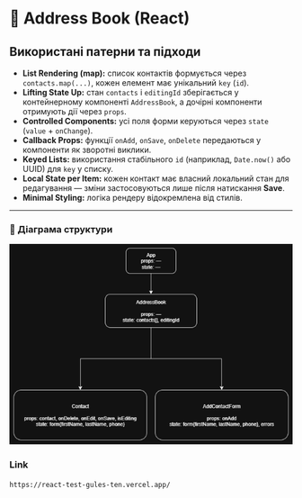 # 📒 Address Book (React)

## Використані патерни та підходи

- **List Rendering (map):** список контактів формується через `contacts.map(...)`, кожен елемент має унікальний `key` (`id`).
- **Lifting State Up:** стан `contacts` і `editingId` зберігається у контейнерному компоненті `AddressBook`, а дочірні компоненти отримують дії через `props`.
- **Controlled Components:** усі поля форми керуються через `state` (`value` + `onChange`).
- **Callback Props:** функції `onAdd`, `onSave`, `onDelete` передаються у компоненти як зворотні виклики.
- **Keyed Lists:** використання стабільного `id` (наприклад, `Date.now()` або UUID) для `key` у списку.
- **Local State per Item:** кожен контакт має власний локальний стан для редагування — зміни застосовуються лише після натискання **Save**.
- **Minimal Styling:** логіка рендеру відокремлена від стилів.

---

### 🔶 Діаграма структури
![Diagram](https://github.com/DavydShmyhelskyi/react-test/blob/main/test.drawio.png)

### Link
```
https://react-test-gules-ten.vercel.app/
```
